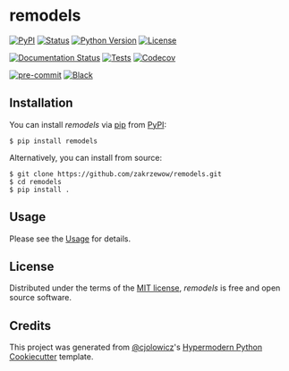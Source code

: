 # remodels

[![PyPI](https://img.shields.io/pypi/v/remodels.svg)][pypi_]
[![Status](https://img.shields.io/pypi/status/remodels.svg)][status]
[![Python Version](https://img.shields.io/pypi/pyversions/remodels)][python version]
[![License](https://img.shields.io/pypi/l/remodels)][license]

[![Documentation Status](https://readthedocs.org/projects/remodels/badge/?version=latest)][read the docs]
[![Tests](https://github.com/zakrzewow/remodels/workflows/Tests/badge.svg)][tests]
[![Codecov](https://codecov.io/gh/zakrzewow/remodels/branch/main/graph/badge.svg)][codecov]

[![pre-commit](https://img.shields.io/badge/pre--commit-enabled-brightgreen?logo=pre-commit&logoColor=white)][pre-commit]
[![Black](https://img.shields.io/badge/code%20style-black-000000.svg)][black]

[pypi_]: https://pypi.org/project/remodels/
[status]: https://pypi.org/project/remodels/
[python version]: https://pypi.org/project/remodels
[read the docs]: https://remodels.readthedocs.io/en/latest/
[tests]: https://github.com/zakrzewow/remodels/actions?workflow=Tests
[codecov]: https://app.codecov.io/gh/zakrzewow/remodels
[pre-commit]: https://github.com/pre-commit/pre-commit
[black]: https://github.com/psf/black

## Installation

You can install _remodels_ via [pip] from [PyPI]:

```console
$ pip install remodels
```

Alternatively, you can install from source:

```console
$ git clone https://github.com/zakrzewow/remodels.git
$ cd remodels
$ pip install .
```

## Usage

Please see the [Usage] for details.

## License

Distributed under the terms of the [MIT license][license],
_remodels_ is free and open source software.

## Credits

This project was generated from [@cjolowicz]'s [Hypermodern Python Cookiecutter] template.

[@cjolowicz]: https://github.com/cjolowicz
[pypi]: https://pypi.org/project/remodels/
[hypermodern python cookiecutter]: https://github.com/cjolowicz/cookiecutter-hypermodern-python
[pip]: https://pip.pypa.io/

<!-- github-only -->

[license]: https://github.com/zakrzewow/remodels/blob/main/LICENSE
[usage]: https://remodels.readthedocs.io/en/latest/usage.html
